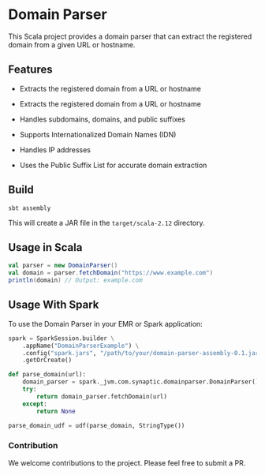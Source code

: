 # Domain Parser

This Scala project provides a domain parser that can extract the registered domain from a given URL or hostname.

## Features

- Extracts the registered domain from a URL or hostname

- Extracts the registered domain from a URL or hostname
- Handles subdomains, domains, and public suffixes
- Supports Internationalized Domain Names (IDN)
- Handles IP addresses
- Uses the Public Suffix List for accurate domain extraction

## Build

```
sbt assembly
```

This will create a JAR file in the `target/scala-2.12` directory.

## Usage in Scala

```scala
val parser = new DomainParser()
val domain = parser.fetchDomain("https://www.example.com")
println(domain) // Output: example.com
```

## Usage With Spark

To use the Domain Parser in your EMR or Spark application:

```python
spark = SparkSession.builder \
    .appName("DomainParserExample") \
    .config("spark.jars", "/path/to/your/domain-parser-assembly-0.1.jar") \
    .getOrCreate()

def parse_domain(url):
    domain_parser = spark._jvm.com.synaptic.domainparser.DomainParser()
    try:
        return domain_parser.fetchDomain(url)
    except:
        return None

parse_domain_udf = udf(parse_domain, StringType())

```

### Contribution

We welcome contributions to the project. Please feel free to submit a PR.
